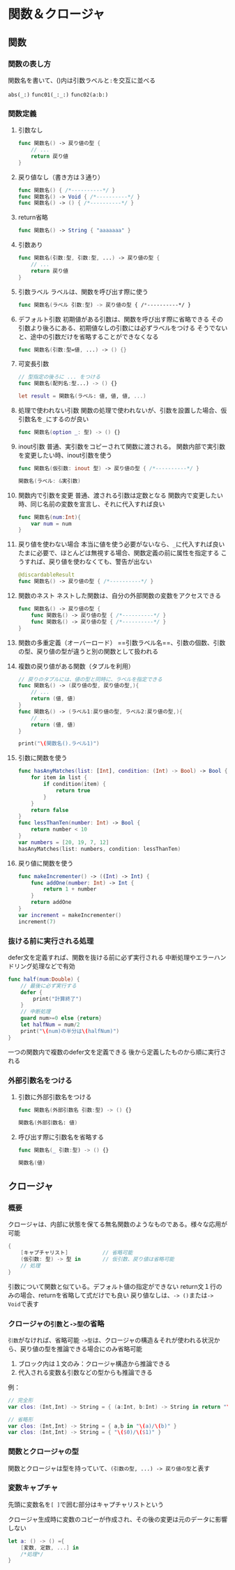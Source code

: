 # 関数＆クロージャ

## 関数

### 関数の表し方

関数名を書いて、()内は引数ラベルと`:`を交互に並べる

`abs(_:)` `func01(_:_:)` `func02(a:b:)`

### 関数定義

1. 引数なし

    ```swift
    func 関数名() -> 戻り値の型 {
        // ...
        return 戻り値
    }
    ```

2. 戻り値なし（書き方は３通り）

    ```swift
    func 関数名() { /*----------*/ }
    func 関数名() -> Void { /*----------*/ }
    func 関数名() -> () { /*----------*/ }
    ```

3. return省略

    ```swift
    func 関数名() -> String { "aaaaaaa" }
    ```

4. 引数あり

    ```swift
    func 関数名(引数:型, 引数:型, ...) -> 戻り値の型 {
        // ...
        return 戻り値
    }
    ```

5. 引数ラベル
    ラベルは、関数を呼び出す際に使う

    ```swift
    func 関数名(ラベル 引数:型) -> 戻り値の型 { /*----------*/ }
    ```

6. デフォルト引数
    初期値がある引数は、関数を呼び出す際に省略できる
    その引数より後ろにある、初期値なしの引数には必ずラベルをつける
    そうでないと、途中の引数だけを省略することができなくなる

    ```swift
    func 関数名(引数:型=値, ...) -> () {}
    ```

7. 可変長引数

    ```swift
    // 型指定の後ろに ... をつける
    func 関数名(配列名:型...) -> () {}

    let result = 関数名(ラベル: 値, 値, 値, ...)
    ```

8. 処理で使われない引数
    関数の処理で使われないが、引数を設置した場合、仮引数名を`_`にするのが良い

    ```swift
    func 関数名(option _: 型) -> () {}
    ```

9. inout引数
    普通、実引数をコピーされて関数に渡される。
    関数内部で実引数を変更したい時、inout引数を使う

    ```swift
    func 関数名(仮引数: inout 型) -> 戻り値の型 { /*----------*/ }

    関数名(ラベル: &実引数)
    ```

10. 関数内で引数を変更
    普通、渡される引数は定数となる
    関数内で変更したい時、同じ名前の変数を宣言し、それに代入すれば良い

    ```swift
    func 関数名(num:Int){
        var num = num
    }
    ```

11. 戻り値を使わない場合
    本当に値を使う必要がないなら、`_`に代入すれば良い
    たまに必要で、ほとんどは無視する場合、関数定義の前に属性を指定する
    こうすれば、戻り値を使わなくても、警告が出ない

    ```swift
    @discardableResult
    func 関数名() -> 戻り値の型 { /*----------*/ }
    ```

12. 関数のネスト
    ネストした関数は、自分の外部関数の変数をアクセスできる

    ```swift
    func 関数名() -> 戻り値の型 {
        func 関数名() -> 戻り値の型 { /*----------*/ }
        func 関数名() -> 戻り値の型 { /*----------*/ }
    }
    ```

13. 関数の多重定義（オーバーロード）
    ==引数ラベル名==、引数の個数、引数の型、戻り値の型が違うと別の関数として扱われる

14. 複数の戻り値がある関数（タプルを利用）

    ```swift
    // 戻りのタプルには、値の型と同時に、ラベルを指定できる
    func 関数名() -> (戻り値の型, 戻り値の型,){
        // ...
        return (値, 値)
    }
    func 関数名() -> (ラベル1:戻り値の型, ラベル2:戻り値の型,){
        // ...
        return (値, 値)
    }

    print("\(関数名().ラベル1)")
    ```

15. 引数に関数を使う

    ```swift
    func hasAnyMatches(list: [Int], condition: (Int) -> Bool) -> Bool {
        for item in list {
            if condition(item) {
                return true
            }
        }
        return false
    }
    func lessThanTen(number: Int) -> Bool {
        return number < 10
    }
    var numbers = [20, 19, 7, 12]
    hasAnyMatches(list: numbers, condition: lessThanTen)
    ```

16. 戻り値に関数を使う

    ```swift
    func makeIncrementer() -> ((Int) -> Int) {
        func addOne(number: Int) -> Int {
            return 1 + number
        }
        return addOne
    }
    var increment = makeIncrementer()
    increment(7)
    ```

### 抜ける前に実行される処理

defer文を定義すれば、関数を抜ける前に必ず実行される
中断処理やエラーハンドリング処理などで有効

```swift
func half(num:Double) {
    // 最後に必ず実行する
    defer {
        print("計算終了")
    }
    // 中断処理
    guard num>=0 else {return}
    let halfNum = num/2
    print("\(num)の半分は\(halfNum)")
}
```

一つの関数内で複数のdefer文を定義できる
後から定義したものから順に実行される

### 外部引数名をつける

1. 引数に外部引数名をつける

   ```swift
   func 関数名(外部引数名 引数:型) -> () {}

   関数名(外部引数名: 値)
   ```

2. 呼び出す際に引数名を省略する

   ```swift
   func 関数名(_ 引数:型) -> () {}

   関数名(値)
   ```

## クロージャ

### 概要

クロージャは、内部に状態を保てる無名関数のようなものである。様々な応用が可能

```swift
{
    [キャプチャリスト]           // 省略可能
    (仮引数: 型) -> 型 in       // 仮引数、戻り値は省略可能
    // 処理
}
```

引数について関数と似ている。デフォルト値の指定ができない
return文１行のみの場合、returnを省略して式だけでも良い
戻り値なしは、`-> ()`または`-> Void`で表す

### クロージャの`引数`と`->型`の省略

`引数`がなければ、省略可能
`->型`は、クロージャの構造＆それが使われる状況から、戻り値の型を推論できる場合にのみ省略可能

1. ブロック内は１文のみ：クロージャ構造から推論できる
2. 代入される変数＆引数などの型からも推論できる

例：

```swift
// 完全形
var clos: (Int,Int) -> String = { (a:Int, b:Int) -> String in return "\(a)/\(b)" }

// 省略形
var clos: (Int,Int) -> String = { a,b in "\(a)/\(b)" }
var clos: (Int,Int) -> String = { "\($0)/\($1)" }
```

### 関数とクロージャの型

関数とクロージャは型を持っていて、`(引数の型, ...) -> 戻り値の型`と表す

### 変数キャプチャ

先頭に変数名を`[ ]`で囲む部分はキャプチャリストという

クロージャ生成時に変数のコピーが作成され、その後の変更は元のデータに影響しない

```swift
let a: () -> () ={
    [変数, 定数, ...] in
    /*処理*/
}
```
